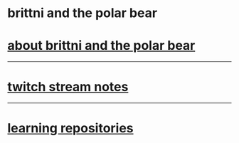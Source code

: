 # brittni and the polar bear

# [about brittni and the polar bear](./about.md)

----

# [twitch stream notes](./twitch-stream-notes/)

----

# [learning repositories](./learning-repositories.md)
